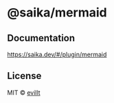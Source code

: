 # @saika/mermaid

## Documentation

https://saika.dev/#/plugin/mermaid

## License

MIT © [evillt](https://github.com/evillt)

